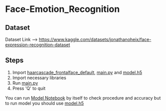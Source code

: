 # Face-Emotion_Recognition

## Dataset
Dataset Link --> https://www.kaggle.com/datasets/jonathanoheix/face-expression-recognition-dataset

## Steps
1. Import [haarcascade_frontalface_default](https://github.com/Omkar3344/Face-Emotion_Recognition/blob/main/haarcascade_frontalface_default.xml), [main.py](https://github.com/Omkar3344/Face-Emotion_Recognition/blob/main/main.py) and [model.h5](https://github.com/Omkar3344/Face-Emotion_Recognition/blob/main/model.h5)
2. Import necessary libraries
3. Run [main.py](https://github.com/Omkar3344/Face-Emotion_Recognition/blob/main/main.py)
4. Press 'Q' to quit


You can run [Model Notebook](https://github.com/Omkar3344/Face-Emotion_Recognition/blob/main/ModelNotebook.ipynb) by itself to check procedure and accuracy but to run model you should use [model.h5](https://github.com/Omkar3344/Face-Emotion_Recognition/blob/main/model.h5)
